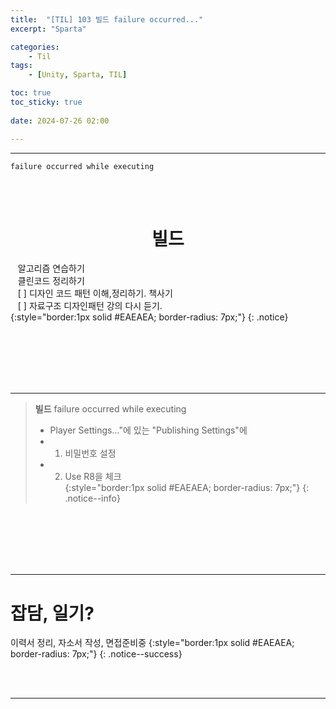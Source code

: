 ```yaml
---
title:  "[TIL] 103 빌드 failure occurred..."
excerpt: "Sparta"

categories:
    - Til
tags:
    - [Unity, Sparta, TIL]

toc: true
toc_sticky: true
 
date: 2024-07-26 02:00

---
```

- - -

`failure occurred while executing`

<BR><BR>

<center><H1>  빌드 </H1></center>

&nbsp;&nbsp; 알고리즘 연습하기     
&nbsp;&nbsp; 클린코드 정리하기   
&nbsp;&nbsp; [ ] 디자인 코드 패턴 이해,정리하기. 책사기  
&nbsp;&nbsp; [ ] 자료구조 디자인패턴 강의 다시 듣기.   
{:style="border:1px solid #EAEAEA; border-radius: 7px;"}
{: .notice}  


<br><br><br><br><br>
- - - 

> **빌드**  failure occurred while executing  
> - Player Settings..."에 있는 "Publishing Settings"에  
> - 1. 비밀번호 설정  
> - 2. Use R8을 체크   
{:style="border:1px solid #EAEAEA; border-radius: 7px;"}
{: .notice--info}  

 
<br><br><br><br><br>
- - - 


# 잡담, 일기?
이력서 정리, 자소서 작성, 면접준비중
{:style="border:1px solid #EAEAEA; border-radius: 7px;"}
{: .notice--success}  

<br><br>
- - -

